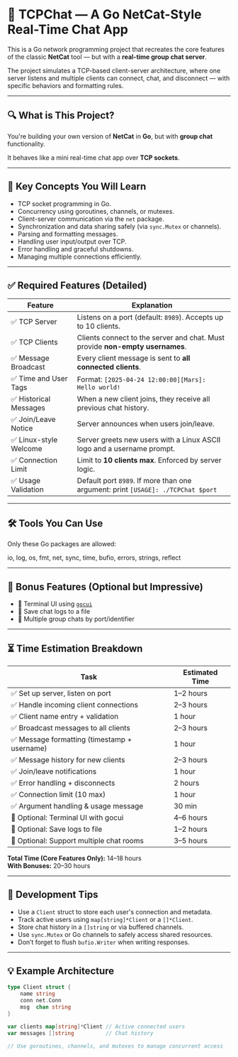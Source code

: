 # 🧵 TCPChat — A Go NetCat-Style Real-Time Chat App

This is a Go network programming project that recreates the core features of the classic **NetCat** tool — but with a **real-time group chat server**.

The project simulates a TCP-based client-server architecture, where one server listens and multiple clients can connect, chat, and disconnect — with specific behaviors and formatting rules.

---

## 🔍 What is This Project?

You're building your own version of **NetCat** in **Go**, but with **group chat** functionality.

It behaves like a mini real-time chat app over **TCP sockets**.

---

## 🧠 Key Concepts You Will Learn

- TCP socket programming in Go.
- Concurrency using goroutines, channels, or mutexes.
- Client-server communication via the `net` package.
- Synchronization and data sharing safely (via `sync.Mutex` or channels).
- Parsing and formatting messages.
- Handling user input/output over TCP.
- Error handling and graceful shutdowns.
- Managing multiple connections efficiently.

---

## ✅ Required Features (Detailed)

| Feature                | Explanation                                                                 |
|------------------------|-----------------------------------------------------------------------------|
| ✅ TCP Server           | Listens on a port (default: `8989`). Accepts up to 10 clients.              |
| ✅ TCP Clients          | Clients connect to the server and chat. Must provide **non-empty usernames**.|
| ✅ Message Broadcast    | Every client message is sent to **all connected clients**.                  |
| ✅ Time and User Tags   | Format: `[2025-04-24 12:00:00][Mars]: Hello world!`                         |
| ✅ Historical Messages  | When a new client joins, they receive all previous chat history.            |
| ✅ Join/Leave Notice    | Server announces when users join/leave.                                     |
| ✅ Linux-style Welcome  | Server greets new users with a Linux ASCII logo and a username prompt.      |
| ✅ Connection Limit     | Limit to **10 clients max**. Enforced by server logic.                      |
| ✅ Usage Validation     | Default port `8989`. If more than one argument: print `[USAGE]: ./TCPChat $port`|

---

## 🛠 Tools You Can Use

Only these Go packages are allowed:

io, log, os, fmt, net, sync, time, bufio, errors, strings, reflect


---

## 🧪 Bonus Features (Optional but Impressive)

- 🎨 Terminal UI using [`gocui`](https://github.com/jroimartin/gocui)
- 💾 Save chat logs to a file
- 💬 Multiple group chats by port/identifier

---

## ⏳ Time Estimation Breakdown

| Task                                             | Estimated Time        |
|--------------------------------------------------|------------------------|
| ✅ Set up server, listen on port                 | 1–2 hours              |
| ✅ Handle incoming client connections            | 2–3 hours              |
| ✅ Client name entry + validation                | 1 hour                 |
| ✅ Broadcast messages to all clients             | 2–3 hours              |
| ✅ Message formatting (timestamp + username)     | 1 hour                 |
| ✅ Message history for new clients               | 2–3 hours              |
| ✅ Join/leave notifications                      | 1 hour                 |
| ✅ Error handling + disconnects                  | 2 hours                |
| ✅ Connection limit (10 max)                     | 1 hour                 |
| ✅ Argument handling & usage message             | 30 min                 |
| 🧪 Optional: Terminal UI with gocui              | 4–6 hours              |
| 🧪 Optional: Save logs to file                   | 1–2 hours              |
| 🧪 Optional: Support multiple chat rooms         | 3–5 hours              |

**Total Time (Core Features Only):** 14–18 hours  
**With Bonuses:** 20–30 hours

---

## 🧠 Development Tips

- Use a `Client` struct to store each user's connection and metadata.
- Track active users using `map[string]*Client` or a `[]*Client`.
- Store chat history in a `[]string` or via buffered channels.
- Use `sync.Mutex` or Go channels to safely access shared resources.
- Don’t forget to flush `bufio.Writer` when writing responses.

---

## 💡 Example Architecture

```go
type Client struct {
    name string
    conn net.Conn
    msg  chan string
}

var clients map[string]*Client // Active connected users
var messages []string          // Chat history

// Use goroutines, channels, and mutexes to manage concurrent access
